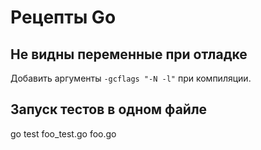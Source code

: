 Рецепты Go
==========

Не видны переменные при отладке
-------------------------------

Добавить аргументы `-gcflags "-N -l"` при компиляции.

Запуск тестов в одном файле
---------------------------

go test foo_test.go foo.go

